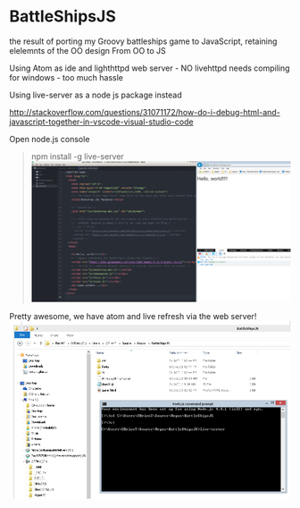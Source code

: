 # BattleShipsJS
the result of porting my Groovy battleships game to JavaScript, retaining elelemnts of the OO design
From OO to JS

Using Atom as ide and lighthttpd web server - NO livehttpd needs compiling for windows - too much hassle

Using live-server as a node js package instead

http://stackoverflow.com/questions/31071172/how-do-i-debug-html-and-javascript-together-in-vscode-visual-studio-code

Open node.js console
> npm install -g live-server
![Alt text](https://github.com/tristian2/BattleShipsJS/blob/master/document/lightServer.png?raw=true "npm install")

Pretty awesome, we have atom and live refresh via the web server!
![Alt text](https://github.com/tristian2/BattleShipsJS/blob/master/document/nodeinstall.png?raw=true "Electron and update")


